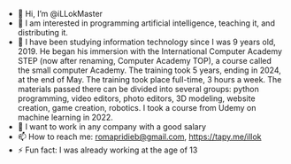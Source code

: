 - 👋 Hi, I’m @iLLokMaster
- 👀 I am interested in programming artificial intelligence, teaching it, and distributing it.
- 🌱 I have been studying information technology since I was 9 years old, 2019. He began his immersion with the International Computer Academy STEP (now after renaming, Computer Academy TOP), a course called the small computer Academy. The training took 5 years, ending in 2024, at the end of May. The training took place full-time, 3 hours a week.  The materials passed there can be divided into several groups: python programming, video editors, photo editors, 3D modeling, website creation, game creation, robotics.
 I took a course from Udemy on machine learning in 2022.
- 💞️ I want to work in any company with a good salary
- 📫 How to reach me: romapridieb@gmail.com, https://tapy.me/illok
- ⚡ Fun fact: I was already working at the age of 13

<!---
iLLokMaster/iLLokMaster is a ✨ special ✨ repository because its `README.md` (this file) appears on your GitHub profile.
You can click the Preview link to take a look at your changes.
--->
